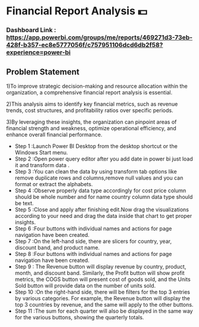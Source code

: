 # Financial Report Analysis 💵
### Dashboard Link : https://app.powerbi.com/groups/me/reports/469271d3-73eb-428f-b357-ec8e5777056f/c757951106dcd6db2f58?experience=power-bi
## Problem Statement
1)To improve strategic decision-making and resource allocation within the organization, a comprehensive financial report analysis is essential.

2)This analysis aims to identify key financial metrics, such as revenue trends, cost structures, and profitability ratios over specific periods.

3)By leveraging these insights, the organization can pinpoint areas of financial strength and weakness, optimize operational efficiency, and enhance overall financial performance. 
- Step 1 :Launch Power BI Desktop from the desktop shortcut or the Windows Start menu.
- Step 2 :Open power query editor after you add date in power bi just load it and transform data .
- Step 3 :You can clean the data by using transform tab options like remove duplicate rows and columns,remove null values and you can format or extract the alphabets.
- Step 4 :Observe properly data type accordingly for cost price column should be whole number and for name country column data type should be text.
- Step 5 :Close and apply after finishing edit.Now drag the visualizations according to your need and drag the data inside that chart to get proper insights.
- Step 6 :Four buttons with individual names and actions for page navigation have been created.
- Step 7 :On the left-hand side, there are slicers for country, year, discount band, and product name.
- Step 8 :Four buttons with individual names and actions for page navigation have been created.
- Step 9 : The Revenue button will display revenue by country, product, month, and discount band. Similarly, the Profit button will show profit metrics, the COGS button will present cost of goods sold, and the Units Sold button will provide data on the number of units sold.
- Step 10 :On the right-hand side, there will be filters for the top 3 entries by various categories. For example, the Revenue button will display the top 3 countries by revenue, and the same will apply to the other buttons.
- Step 11 :The sum for each quarter will also be displayed in the same way for the various buttons, showing the quarterly totals.
